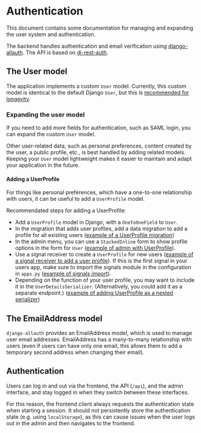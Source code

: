 # Authentication

This document contains some documentation for managing and expanding the user system and authentication.

The backend handles authentication and email verification using [django-allauth](https://docs.allauth.org/en/latest/). The API is based on [dj-rest-auth](https://dj-rest-auth.readthedocs.io/en/latest/).

## The User model

The application implements a custom `User` model. Currently, this custom model is identical to the default Django `User`, but this is [recommended for longevity](https://docs.djangoproject.com/en/5.0/topics/auth/customizing/#using-a-custom-user-model-when-starting-a-project).

### Expanding the user model

If you need to add more fields for authentication, such as SAML login, you can expand the custom `User` model.

Other user-related data, such as personal preferences, content created by the user, a public profile, etc., is best handled by adding related models. Keeping your `User` model lightweight makes it easier to maintain and adapt your application in the future.

#### Adding a UserProfile

For things like personal preferences, which have a one-to-one relationship with users, it can be useful to add a `UserProfile` model.

Recommendated steps for adding a UserProfile:

- Add a `UserProfile` model in Django, with a `OneToOneField` to `User`.
- In the migration that adds user profiles, add a data migration to add a profile for all existing users ([example of a UserProfile migration](https://github.com/UUDigitalHumanitieslab/I-analyzer/blob/c234b818cfa493c5f948b7acb7d8c8eba91626ad/backend/users/migrations/0004_userprofile.py))
- In the admin menu, you can use a `StackedInline` form to show profile options in the form for `User` ([example of admin with UserProfile](https://github.com/UUDigitalHumanitieslab/I-analyzer/blob/c234b818cfa493c5f948b7acb7d8c8eba91626ad/backend/users/admin.py)).
- Use a signal receiver to create a `UserProfile` for new users ([example of a signal receiver to add a user profile](https://github.com/UUDigitalHumanitieslab/I-analyzer/blob/c234b818cfa493c5f948b7acb7d8c8eba91626ad/backend/users/signals.py#L32-L37)). If this is the first signal in your users app, make sure to import the signals module in the configuration in `apps.py` ([example of signals import](https://github.com/UUDigitalHumanitieslab/I-analyzer/blob/c234b818cfa493c5f948b7acb7d8c8eba91626ad/backend/users/apps.py)).
- Depending on the function of your user profile, you may want to include it in the `UserDetailsSerializer`. (Alternatively, you could add it as a separate endpoint.) ([example of adding UserProfile as a nested serializer](https://github.com/UUDigitalHumanitieslab/I-analyzer/blob/c234b818cfa493c5f948b7acb7d8c8eba91626ad/backend/users/serializers.py))

## The EmailAddress model

`django-allauth` provides an EmailAddress model, which is used to manage user email addresses. EmailAddress has a many-to-many relationship with users (even if users can have only one email, this allows them to add a temporary second address when changing their email).

## Authentication

Users can log in and out via the frontend, the API (`/api`), and the admin interface, and stay logged in when they switch between these interfaces.

For this reason, the frontend client always requests the authentication state when starting a session. It should not persistently store the authentication state (e.g. using `localStorage`), as this can cause issues when the user logs out in the admin and then navigates to the frontend.

